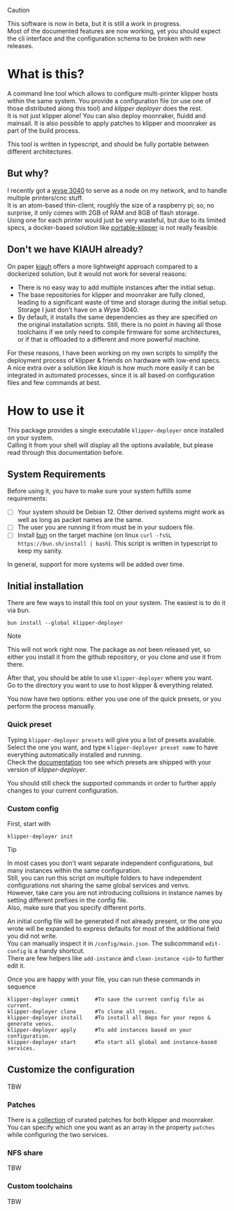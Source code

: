 > [!CAUTION]
> This software is now in beta, but it is still a work in progress.  
> Most of the documented features are now working, yet you should expect the cli interface and the configuration schema to be broken with new releases.

# What is this?

A command line tool which allows to configure multi-printer klipper hosts within the same system. You provide a configuration file (or use one of those distributed along this tool) and _klipper deployer_ does the rest.  
It is not just klipper alone! You can also deploy moonraker, fluidd and mainsail. It is also possible to apply patches to klipper and moonraker as part of the build process.

This tool is written in typescript, and should be fully portable between different architectures.

## But why?

I recently got a [wyse 3040](https://www.dell.com/support/manuals/de-de/wyse-3040-thin-client/3040_ug/system) to serve as a node on my network, and to handle multiple printers/cnc stuff.  
It is an atom-based thin-client, roughly the size of a raspberry pi; so, no surprise, it only comes with 2GB of RAM and 8GB of flash storage.  
Using one for each printer would just be very wasteful, but due to its limited specs, a docker-based solution like [portable-klipper](https://github.com/KaruroChori/portable-klipper) is not really feasible.

## Don't we have KIAUH already?

On paper [kiauh](https://github.com/dw-0/kiauh) offers a more lightweight approach compared to a dockerized solution, but it would not work for several reasons:

- There is no easy way to add multiple instances after the initial setup.
- The base repositories for klipper and moonraker are fully cloned, leading to a significant waste of time and storage during the initial setup. Storage I just don't have on a Wyse 3040.
- By default, it installs the same dependencies as they are specified on the original installation scripts. Still, there is no point in having all those toolchains if we only need to compile firmware for some architectures, or if that is offloaded to a different and more powerful machine.

For these reasons, I have been working on my own scripts to simplify the deployment process of klipper & friends on hardware with low-end specs.  
A nice extra over a solution like _kiauh_ is how much more easily it can be integrated in automated processes, since it is all based on configuration files and few commands at best.

# How to use it

This package provides a single executable `klipper-deployer` once installed on your system.  
Calling it from your shell will display all the options available, but please read through this documentation before.

## System Requirements

Before using it, you have to make sure your system fulfills some requirements:

- [ ] Your system should be Debian 12. Other derived systems might work as well as long as packet names are the same.
- [ ] The user you are running it from must be in your sudoers file.
- [ ] Install [bun](https://github.com/oven-sh/bun) on the target machine (on linux `curl -fsSL https://bun.sh/install | bash`). This script is written in typescript to keep my sanity.

In general, support for more systems will be added over time.

## Initial installation

There are few ways to install this tool on your system. The easiest is to do it via bun.

```
bun install --global klipper-deployer
```

> [!NOTE]
> This will not work right now.
> The package as not been released yet, so either you install it from the github repository, or you clone and use it from there.

After that, you should be able to use `klipper-deployer` where you want.  
Go to the directory you want to use to host klipper & everything related.

You now have two options: either you use one of the quick presets, or you perform the process manually.

### Quick preset

Typing `klipper-deployer presets` will give you a list of presets available.  
Select the one you want, and type `klipper-deployer preset name` to have everything automatically installed and running.  
Check the [documentation]() too see which presets are shipped with your version of _klipper-deployer_.

You should still check the supported commands in order to further apply changes to your current configuration.

### Custom config

First, start with

```
klipper-deployer init
```

> [!TIP]
> In most cases you don't want separate independent configurations, but many instances within the same configuration.  
> Still, you can run this script on multiple folders to have independent configurations not sharing the same global services and venvs.  
> However, take care you are not introducing collisions in instance names by setting different prefixes in the config file.  
> Also, make sure that you specify different ports.

An initial config file will be generated if not already present, or the one you wrote will be expanded to express defaults for most of the additional field you did not write.  
You can manually inspect it in `/config/main.json`. The subcommand `edit-config` is a handy shortcut.  
There are few helpers like `add-instance` and `clean-instance <id>` to further edit it.

Once you are happy with your file, you can run these commands in sequence

```
klipper-deployer commit     #To save the current config file as current.
klipper-deployer clone      #To clone all repos.
klipper-deployer install    #To install all deps for your repos & generate venvs.
klipper-deployer apply      #To add instances based on your configuration.
klipper-deployer start      #To start all global and instance-based services.
```

## Customize the configuration

TBW

### Patches

There is a [collection](./docs/patches.md) of curated patches for both klipper and moonraker.  
You can specify which one you want as an array in the property `patches` while configuring the two services.

### NFS share

TBW

### Custom toolchains

TBW
